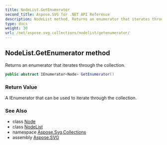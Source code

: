 ```yaml
---
title: NodeList.GetEnumerator
second_title: Aspose.SVG for .NET API Reference
description: NodeList method. Returns an enumerator that iterates through the collection
type: docs
weight: 30
url: /net/aspose.svg.collections/nodelist/getenumerator/
---
```

## NodeList.GetEnumerator method

Returns an enumerator that iterates through the collection.

```csharp
public abstract IEnumerator<Node> GetEnumerator()
```

### Return Value

A IEnumerator that can be used to iterate through the collection.

### See Also

* class [Node](../../../aspose.svg.dom/node/)
* class [NodeList](../)
* namespace [Aspose.Svg.Collections](../../../aspose.svg.collections/)
* assembly [Aspose.SVG](../../../)
